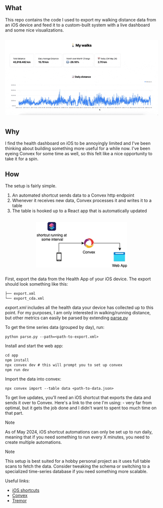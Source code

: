 ## What
This repo contains the code I used to export my walking distance data from an iOS device and feed it to a custom-built system with a live dashboard and some nice visualizations. 

<img src="./.github/assets/demo.gif" style="margin: 10px auto"/>

## Why
I find the health dashboard on iOS to be annoyingly limited and I've been thinking about building something more useful for a while now. I've been eyeing Convex for some time as well, so this felt like a nice opportunity to take it for a spin. 

## How

The setup is fairly simple.

1. An automated shortcut sends data to a Convex http endpoint
2. Whenever it receives new data, Convex processes it and writes it to a table
3. The table is hooked up to a React app that is automatically updated

<img src="./.github/assets/diagram.webp" width="300px" style="margin: 2em auto; display: block"/>

First, export the data from the Health App of your iOS device. The export should look something like this:
```
├── export.xml
└── export_cda.xml
```
*export.xml* includes all the health data your device has collected up to this point. For my purposes, I am only interested in walking/running distance, but other metrics can easily be parsed by extending [parse.py](seed/parse.py)

To get the time series data (grouped by day), run:

```
python parse.py --path=<path-to-export.xml>
```

Install and start the web app:
```
cd app
npm install
npx convex dev # this will prompt you to set up convex
npm run dev
``` 

Import the data into convex:
```
npx convex import --table data <path-to-data.json>
```

To get live updates, you'll need an iOS shortcut that exports the data and sends it over to Convex.
Here's a link to the one I'm using: []() - very far from optimal, but it gets the job done and I didn't want to spent too much time on that part.

> [!NOTE]  
> As of May 2024, iOS shortcut automations can only be set up to run daily, meaning that if you need something to run every X minutes, you need to create multiple automations.


> [!NOTE]  
> This setup is best suited for a hobby personal project as it uses full table scans to fetch the data. Consider tweaking the schema or  switching to a specialized time-series database if you need something more scalable.

Useful links:

- [iOS shortcuts](https://support.apple.com/guide/shortcuts/welcome/ios)
- [Convex](https://www.convex.dev/)
- [Tremor](https://www.tremor.so/)